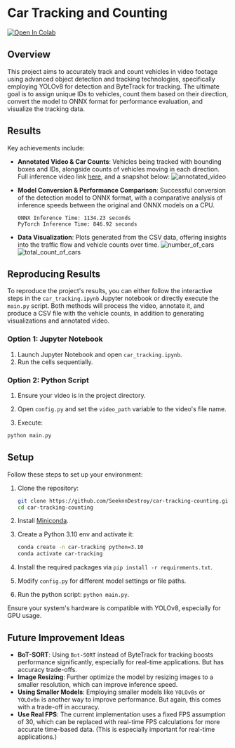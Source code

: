 # Car Tracking and Counting

[![Open In Colab](https://colab.research.google.com/assets/colab-badge.svg)](https://colab.research.google.com/github/SeeknnDestroy/car-tracking-counting/blob/main/car_tracking.ipynb)

## Overview
This project aims to accurately track and count vehicles in video footage using advanced object detection and tracking technologies, specifically employing YOLOv8 for detection and ByteTrack for tracking. The ultimate goal is to assign unique IDs to vehicles, count them based on their direction, convert the model to ONNX format for performance evaluation, and visualize the tracking data.

## Results
Key achievements include:
- **Annotated Video & Car Counts**: Vehicles being tracked with bounding boxes and IDs, alongside counts of vehicles moving in each direction. Full inference video link [here](https://drive.google.com/drive/folders/1XqBpGF5KUr1G5-v0Ag5c2VG8S5FyNBQu?usp=sharing), and a snapshot below:
![annotated_video](https://github.com/SeeknnDestroy/car-tracking-counting/assets/44926076/71c9dcb0-60ad-4cb7-99fe-509322bc2dde)

- **Model Conversion & Performance Comparison**: Successful conversion of the detection model to ONNX format, with a comparative analysis of inference speeds between the original and ONNX models on a CPU.
    ```
    ONNX Inference Time: 1134.23 seconds
    PyTorch Inference Time: 846.92 seconds
    ```

- **Data Visualization**: Plots generated from the CSV data, offering insights into the traffic flow and vehicle counts over time.
![number_of_cars](https://github.com/SeeknnDestroy/car-tracking-counting/assets/44926076/a47785ab-36fe-4a33-836d-c0c8033d987b)
![total_count_of_cars](https://github.com/SeeknnDestroy/car-tracking-counting/assets/44926076/b55951c3-aa57-41a0-ba68-0ef4f0094d31)


## Reproducing Results
To reproduce the project's results, you can either follow the interactive steps in the `car_tracking.ipynb` Jupyter notebook or directly execute the `main.py` script. Both methods will process the video, annotate it, and produce a CSV file with the vehicle counts, in addition to generating visualizations and annotated video.

### Option 1: Jupyter Notebook
1. Launch Jupyter Notebook and open `car_tracking.ipynb`.
2. Run the cells sequentially.

### Option 2: Python Script
1. Ensure your video is in the project directory.

2. Open `config.py` and set the `video_path` variable to the video's file name.

3. Execute:

```bash
python main.py
```

## Setup
Follow these steps to set up your environment:
1. Clone the repository:

    ```bash
    git clone https://github.com/SeeknnDestroy/car-tracking-counting.git
    cd car-tracking-counting
    ```

2. Install [Miniconda](https://docs.conda.io/en/latest/miniconda.html).

3. Create a Python 3.10 env and activate it:

    ```bash
    conda create -n car-tracking python=3.10
    conda activate car-tracking
    ```

4. Install the required packages via `pip install -r requirements.txt`.

5. Modify `config.py` for different model settings or file paths.

6. Run the python script: `python main.py`.

Ensure your system's hardware is compatible with YOLOv8, especially for GPU usage.

## Future Improvement Ideas
- **BoT-SORT**: Using `Bot-SORT` instead of ByteTrack for tracking boosts performance significantly, especially for real-time applications. But has accuracy trade-offs.
- **Image Resizing**: Further optimize the model by resizing images to a smaller resolution, which can improve inference speed.
- **Using Smaller Models**: Employing smaller models like `YOLOv8s` or `YOLOv8n` is another way to improve performance. But again, this comes with a trade-off in accuracy.
- **Use Real FPS**: The current implementation uses a fixed FPS assumption of 30, which can be replaced with real-time FPS calculations for more accurate time-based data. (This is especially important for real-time applications.)